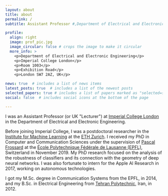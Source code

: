 ```yaml
---
layout: about
title: about
permalink: /
subtitle: Assistant Professor #,Department of Electrical and Electronic Engineering, <a href="https://imperial.ac.uk/">Imperial College London</a>.

profile:
  align: right
  image: prof_pic.jpg
  image_circular: false # crops the image to make it circular
  more_info: >   
    <p>Department of Electrical and Electronic Engineering</p> 
    <p>Imperial College London</p>    
    <p>Room 1003</p>
    <p>Exhibition Road</p>
    <p>London SW7 2AZ, UK</p>

news: true  # includes a list of news items
latest_posts: true  # includes a list of the newest posts
selected_papers: true # includes a list of papers marked as "selected={true}"
social: false  # includes social icons at the bottom of the page

---
```


I was an Assistant Professor (or UK "Lecturer") at <a href="https://imperial.ac.uk/">Imperial College London</a> in the Department of Electrical and Electronic Engineering.

Before joining Imperial College, I was a postdoctoral researcher in the <a href="https://ml.inf.ethz.ch/">Institute for Machine Learning</a> at the <a href="http://ethz.ch/en.html">ETH Zurich</a>. I received my PhD in Computer and Communication Sciences under the supervision of <a href="https://people.epfl.ch/pascal.frossard">Pascal Frossard</a> at the <a href="https://www.epfl.ch/">École Polytechnique Fédérale de Lausanne (EPFL)</a>, Switzerland in November 2019. My PhD research focused on the analysis of the robustness of classifiers and its connection with the geometry of deep neural networks. I was also fortunate to intern for the Apple AI Research in 2017, working on autonomous technologies.

I got my M.Sc. degree in Communication Systems from the EPFL, in 2014, and my B.Sc. in Electrical Engineering from <a href="https://aut.ac.ir/en">Tehran Polytechnic</a>, Iran, in 2012.
